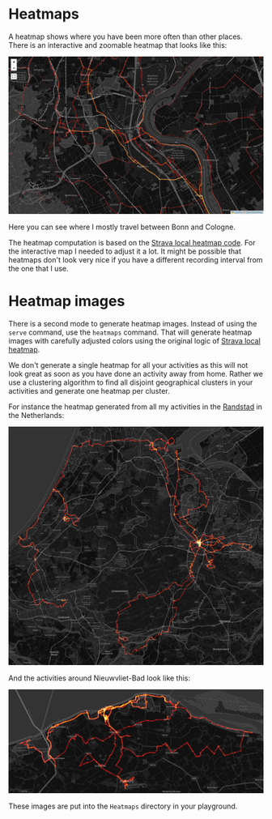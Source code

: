 # Heatmaps

A heatmap shows where you have been more often than other places. There is an interactive and zoomable heatmap that looks like this:

![](heatmap-interactive.png)

Here you can see where I mostly travel between Bonn and Cologne.

The heatmap computation is based on the [Strava local heatmap code](https://github.com/remisalmon/Strava-local-heatmap). For the interactive map I needed to adjust it a lot. It might be possible that heatmaps don't look very nice if you have a different recording interval from the one that I use.

# Heatmap images

There is a second mode to generate heatmap images. Instead of using the `serve` command, use the `heatmaps` command. That will generate heatmap images with carefully adjusted colors using the original logic of [Strava local heatmap](https://github.com/remisalmon/Strava-local-heatmap).

We don't generate a single heatmap for all your activities as this will not look great as soon as you have done an activity away from home. Rather we use a clustering algorithm to find all disjoint geographical clusters in your activities and generate one heatmap per cluster.

For instance the heatmap generated from all my activities in the [Randstad](https://en.wikipedia.org/wiki/Randstad) in the Netherlands:

![](heatmap-randstad.png)

And the activities around Nieuwvliet-Bad look like this:

![](heatmap-nieuwvliet-bad.png)

These images are put into the `Heatmaps` directory in your playground.